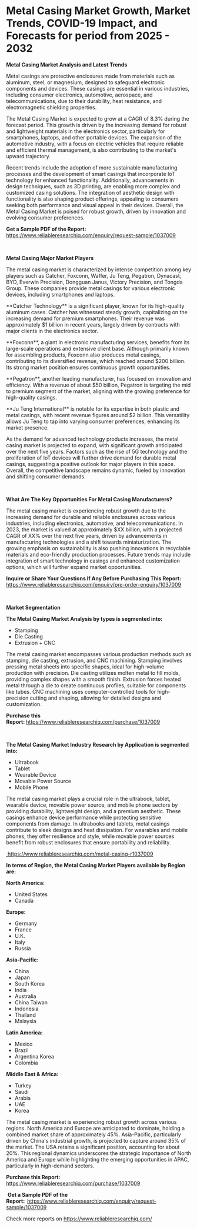 <p><h1>Metal Casing Market Growth, Market Trends, COVID-19 Impact, and Forecasts for period from 2025 - 2032</h1></p><p><strong>Metal Casing Market Analysis and Latest Trends</strong></p>
<p><p>Metal casings are protective enclosures made from materials such as aluminum, steel, or magnesium, designed to safeguard electronic components and devices. These casings are essential in various industries, including consumer electronics, automotive, aerospace, and telecommunications, due to their durability, heat resistance, and electromagnetic shielding properties.</p><p>The Metal Casing Market is expected to grow at a CAGR of 8.3% during the forecast period. This growth is driven by the increasing demand for robust and lightweight materials in the electronics sector, particularly for smartphones, laptops, and other portable devices. The expansion of the automotive industry, with a focus on electric vehicles that require reliable and efficient thermal management, is also contributing to the market's upward trajectory. </p><p>Recent trends include the adoption of more sustainable manufacturing processes and the development of smart casings that incorporate IoT technology for enhanced functionality. Additionally, advancements in design techniques, such as 3D printing, are enabling more complex and customized casing solutions. The integration of aesthetic design with functionality is also shaping product offerings, appealing to consumers seeking both performance and visual appeal in their devices. Overall, the Metal Casing Market is poised for robust growth, driven by innovation and evolving consumer preferences.</p></p>
<p><strong>Get a Sample PDF of the Report:&nbsp;</strong> <a href="https://www.reliableresearchiq.com/enquiry/request-sample/1037009?utm_campaign=2325&utm_medium=2&utm_source=Github&utm_content=ia&utm_term=02042025&utm_id=metal-casing">https://www.reliableresearchiq.com/enquiry/request-sample/1037009</a></p>
<p>&nbsp;</p>
<p><strong>Metal Casing Major Market Players</strong></p>
<p><p>The metal casing market is characterized by intense competition among key players such as Catcher, Foxconn, Waffer, Ju Teng, Pegatron, Dynacast, BYD, Everwin Precision, Dongguan Janus, Victory Precision, and Tongda Group. These companies provide metal casings for various electronic devices, including smartphones and laptops.</p><p>**Catcher Technology** is a significant player, known for its high-quality aluminum cases. Catcher has witnessed steady growth, capitalizing on the increasing demand for premium smartphones. Their revenue was approximately $1 billion in recent years, largely driven by contracts with major clients in the electronics sector.</p><p>**Foxconn**, a giant in electronic manufacturing services, benefits from its large-scale operations and extensive client base. Although primarily known for assembling products, Foxconn also produces metal casings, contributing to its diversified revenue, which reached around $200 billion. Its strong market position ensures continuous growth opportunities.</p><p>**Pegatron**, another leading manufacturer, has focused on innovation and efficiency. With a revenue of about $50 billion, Pegatron is targeting the mid to premium segment of the market, aligning with the growing preference for high-quality casings.</p><p>**Ju Teng International** is notable for its expertise in both plastic and metal casings, with recent revenue figures around $2 billion. This versatility allows Ju Teng to tap into varying consumer preferences, enhancing its market presence.</p><p>As the demand for advanced technology products increases, the metal casing market is projected to expand, with significant growth anticipated over the next five years. Factors such as the rise of 5G technology and the proliferation of IoT devices will further drive demand for durable metal casings, suggesting a positive outlook for major players in this space. Overall, the competitive landscape remains dynamic, fueled by innovation and shifting consumer demands.</p></p>
<p>&nbsp;</p>
<p><strong>What Are The Key Opportunities For Metal Casing Manufacturers?</strong></p>
<p><p>The metal casing market is experiencing robust growth due to the increasing demand for durable and reliable enclosures across various industries, including electronics, automotive, and telecommunications. In 2023, the market is valued at approximately $XX billion, with a projected CAGR of XX% over the next five years, driven by advancements in manufacturing technologies and a shift towards miniaturization. The growing emphasis on sustainability is also pushing innovations in recyclable materials and eco-friendly production processes. Future trends may include integration of smart technology in casings and enhanced customization options, which will further expand market opportunities.</p></p>
<p><strong>Inquire or Share Your Questions If Any Before Purchasing This Report:</strong> <a href="https://www.reliableresearchiq.com/enquiry/pre-order-enquiry/1037009?utm_campaign=2325&utm_medium=2&utm_source=Github&utm_content=ia&utm_term=02042025&utm_id=metal-casing">https://www.reliableresearchiq.com/enquiry/pre-order-enquiry/1037009</a></p>
<p>&nbsp;</p>
<p><strong>Market Segmentation</strong></p>
<p><strong>The Metal Casing Market Analysis by types is segmented into:</strong></p>
<p><ul><li>Stamping</li><li>Die Casting</li><li>Extrusion + CNC</li></ul></p>
<p><p>The metal casing market encompasses various production methods such as stamping, die casting, extrusion, and CNC machining. Stamping involves pressing metal sheets into specific shapes, ideal for high-volume production with precision. Die casting utilizes molten metal to fill molds, providing complex shapes with a smooth finish. Extrusion forces heated metal through a die to create continuous profiles, suitable for components like tubes. CNC machining uses computer-controlled tools for high-precision cutting and shaping, allowing for detailed designs and customization.</p></p>
<p><strong>Purchase this Report:&nbsp;</strong><a href="https://www.reliableresearchiq.com/purchase/1037009?utm_campaign=2325&utm_medium=2&utm_source=Github&utm_content=ia&utm_term=02042025&utm_id=metal-casing">https://www.reliableresearchiq.com/purchase/1037009</a></p>
<p>&nbsp;</p>
<p><strong>The Metal Casing Market Industry Research by Application is segmented into:</strong></p>
<p><ul><li>Ultrabook</li><li>Tablet</li><li>Wearable Device</li><li>Movable Power Source</li><li>Mobile Phone</li></ul></p>
<p><p>The metal casing market plays a crucial role in the ultrabook, tablet, wearable device, movable power source, and mobile phone sectors by providing durability, lightweight design, and a premium aesthetic. These casings enhance device performance while protecting sensitive components from damage. In ultrabooks and tablets, metal casings contribute to sleek designs and heat dissipation. For wearables and mobile phones, they offer resilience and style, while movable power sources benefit from robust enclosures that ensure portability and reliability.</p></p>
<p><a href="https://www.reliableresearchiq.com/metal-casing-r1037009?utm_campaign=2325&utm_medium=2&utm_source=Github&utm_content=ia&utm_term=02042025&utm_id=metal-casing">&nbsp;https://www.reliableresearchiq.com/metal-casing-r1037009</a></p>
<p><strong>In terms of Region, the Metal Casing Market Players available by Region are:</strong></p>
<p>
    <p> <strong> North America: </strong>
        <ul>
            <li>United States</li>
            <li>Canada</li>
        </ul>
        </p> 
    <p> <strong> Europe: </strong>
        <ul>
            <li>Germany</li>
            <li>France</li>
            <li>U.K.</li>
            <li>Italy</li>
            <li>Russia</li>
        </ul>
        </p> 
    <p> <strong> Asia-Pacific: </strong>
        <ul>
            <li>China</li>
            <li>Japan</li>
            <li>South Korea</li>
            <li>India</li>
            <li>Australia</li>
            <li>China Taiwan</li>
            <li>Indonesia</li>
            <li>Thailand</li>
            <li>Malaysia</li>
        </ul>
        </p> 
    <p> <strong> Latin America: </strong>
        <ul>
            <li>Mexico</li>
            <li>Brazil</li>
            <li>Argentina Korea</li>
            <li>Colombia</li>
        </ul>
        </p> 
    <p> <strong> Middle East & Africa: </strong>
        <ul>
            <li>Turkey</li>
            <li>Saudi</li>
            <li>Arabia</li>
            <li>UAE</li>
            <li>Korea</li>
        </ul>
    </p>
    </p>
<p><p>The metal casing market is experiencing robust growth across various regions. North America and Europe are anticipated to dominate, holding a combined market share of approximately 45%. Asia-Pacific, particularly driven by China's industrial growth, is projected to capture around 35% of the market. The USA retains a significant position, accounting for about 20%. This regional dynamics underscores the strategic importance of North America and Europe while highlighting the emerging opportunities in APAC, particularly in high-demand sectors.</p></p>
<p><strong>Purchase this Report: </strong><a href="https://www.reliableresearchiq.com/purchase/1037009?utm_campaign=2325&utm_medium=2&utm_source=Github&utm_content=ia&utm_term=02042025&utm_id=metal-casing">https://www.reliableresearchiq.com/purchase/1037009</a></p>
<p>&nbsp;<strong>Get a Sample PDF of the Report:&nbsp;&nbsp;</strong><a href="https://www.reliableresearchiq.com/enquiry/request-sample/1037009?utm_campaign=2325&utm_medium=2&utm_source=Github&utm_content=ia&utm_term=02042025&utm_id=metal-casing">https://www.reliableresearchiq.com/enquiry/request-sample/1037009</a></p>
<p><strong></strong></p>
<p>Check more reports on <a href="https://www.reliableresearchiq.com/?utm_campaign=2325&utm_medium=2&utm_source=Github&utm_content=ia&utm_term=02042025&utm_id=metal-casing">https://www.reliableresearchiq.com/</a></p>
